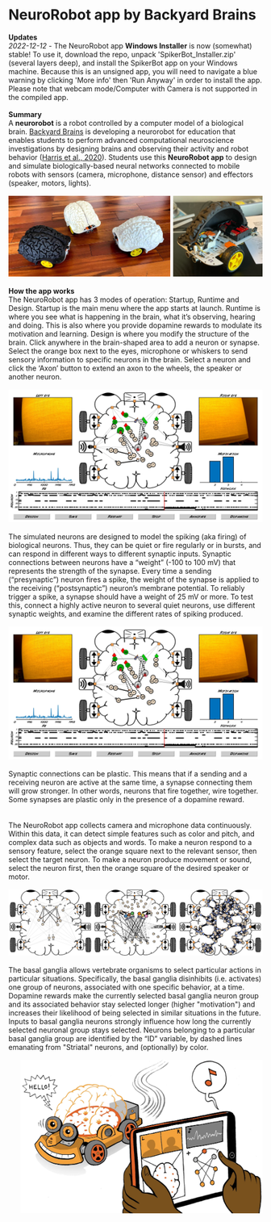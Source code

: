 # NeuroRobot app by Backyard Brains
<b>Updates</b><br>
<i>2022-12-12</i> - The NeuroRobot app <b>Windows Installer</b> is now (somewhat) stable! To use it, download the repo, unpack 'SpikerBot_Installer.zip' (several layers deep), and install the SpikerBot app on your Windows machine. Because this is an unsigned app, you will need to navigate a blue warning by clicking 'More info' then 'Run Anyway' in order to install the app. Please note that webcam mode/Computer with Camera is not supported in the compiled app.<br>
<br>
<b>Summary</b><br>
A <b>neurorobot</b> is a robot controlled by a computer model of a biological brain. <a href="https://github.com/BackyardBrains">Backyard Brains</a> is developing a neurorobot for education that enables students to perform advanced computational neuroscience investigations by designing brains and observing their activity and robot behavior (<a href="https://www.frontiersin.org/articles/10.3389/fnbot.2020.00006/full">Harris et al., 2020</a>). Students use this <b>NeuroRobot app</b> to design and simulate biologically-based neural networks connected to mobile robots with sensors (camera, microphone, distance sensor) and effectors (speaker, motors, lights).<br>
<br>
<img src="https://github.com/BackyardBrains/NeuroRobot/blob/master/Gallery/robots.jpg"><br>
<br>
<b>How the app works</b><br>
The NeuroRobot app has 3 modes of operation: Startup, Runtime and Design. Startup is the main menu where the app starts at launch. Runtime is where you see what is happening in the brain, what it’s observing, hearing and doing. This is also where you provide dopamine rewards to modulate its motivation and learning. Design is where you modify the structure of the brain. Click anywhere in the brain-shaped area to add a neuron or synapse. Select the orange box next to the eyes, microphone or whiskers to send sensory information to specific neurons in the brain. Select a neuron and click the ‘Axon’ button to extend an axon to the wheels, the speaker or another neuron.<br>
<br>
<img src="https://github.com/BackyardBrains/NeuroRobot/blob/master/Gallery/ux_runtime.jpg"><br>
<br>
The simulated neurons are designed to model the spiking (aka firing) of biological neurons. Thus, they can be quiet or fire regularly or in bursts, and can respond in different ways to different synaptic inputs. Synaptic connections between neurons have a “weight” (-100 to 100 mV) that represents the strength of the synapse. Every time a sending (“presynaptic”) neuron fires a spike, the weight of the synapse is applied to the receiving (“postsynaptic”) neuron’s membrane potential. To reliably trigger a spike, a synapse should have a weight of 25 mV or more. To test this, connect a highly active neuron to several quiet neurons, use different synaptic weights, and examine the different rates of spiking produced.<br>
<br>
<img src="https://github.com/BackyardBrains/NeuroRobot/blob/master/Gallery/ux_runtime.jpg"><br>
<br>
Synaptic connections can be plastic. This means that if a sending and a receiving neuron are active at the same time, a synapse connecting them will grow stronger. In other words, neurons that fire together, wire together. Some synapses are plastic only in the presence of a dopamine reward.<br>
<br>
<br>
The NeuroRobot app collects camera and microphone data continuously. Within this data, it can detect simple features such as color and pitch, and complex data such as objects and words. To make a neuron respond to a sensory feature, select the orange square next to the relevant sensor, then select the target neuron. To make a neuron produce movement or sound, select the neuron first, then the orange square of the desired speaker or motor.<br>
<br>
<img src="https://github.com/BackyardBrains/NeuroRobot/blob/master/Gallery/brains.jpg"><br>
<br>
The basal ganglia allows vertebrate organisms to select particular actions in particular situations. Specifically, the basal ganglia disinhibits (i.e. activates) one group of neurons, associated with one specific behavior, at a time. Dopamine rewards make the currently selected basal ganglia neuron group and its associated behavior stay selected longer (higher "motivation") and increases their likelihood of being selected in similar situations in the future. Inputs to basal ganglia neurons strongly influence how long the currently selected neuronal group stays selected. Neurons belonging to a particular basal ganglia group are identified by the “ID” variable, by dashed lines emanating from "Striatal" neurons, and (optionally) by color.<br>
<br>
<img src="https://github.com/BackyardBrains/NeuroRobot/blob/master/Gallery/logo.jpg" width="480" align="right"><br>
<br>

